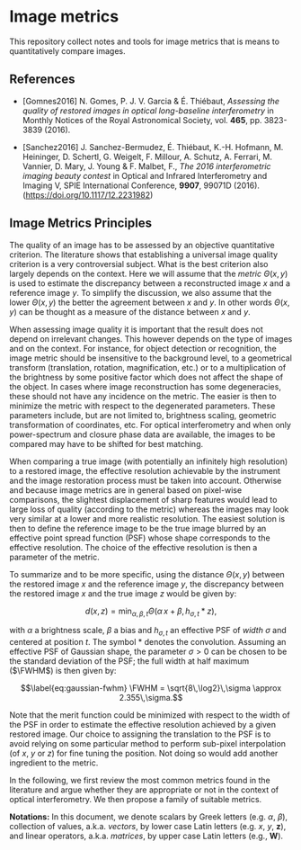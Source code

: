 # Image metrics

This repository collect notes and tools for image metrics that is means to
quantitatively compare images.

## References

* [Gomnes2016] N. Gomes, P. J. V. Garcia & É. Thiébaut, *Assessing the quality
  of restored images in optical long-baseline interferometry* in Monthly
  Notices of the Royal Astronomical Society, vol. **465**, pp. 3823-3839
  (2016).

* [Sanchez2016] J. Sanchez-Bermudez, É. Thiébaut, K.-H. Hofmann, M. Heininger,
  D. Schertl, G. Weigelt, F. Millour, A. Schutz, A. Ferrari, M. Vannier, D.
  Mary, J. Young & F. Malbet, F., *The 2016 interferometric imaging beauty
  contest* in Optical and Infrared Interferometry and Imaging V, SPIE
  International Conference, **9907**, 99071D (2016).
  (https://doi.org/10.1117/12.2231982)

## Image Metrics Principles

The quality of an image has to be assessed by an objective quantitative
criterion. The literature shows that establishing a universal image quality
criterion is a very controversial subject. What is the best criterion also
largely depends on the context. Here we will assume that the *metric*
$\Theta(x, y)$ is used to estimate the discrepancy between a reconstructed
image $x$ and a reference image $y$. To simplify the discussion, we also assume
that the lower $\Theta(x, y)$ the better the agreement between $x$ and $y$. In
other words $\Theta(x, y)$ can be thought as a measure of the distance between
$x$ and $y$.

When assessing image quality it is important that the result does not depend on
irrelevant changes. This however depends on the type of images and on the
context. For instance, for object detection or recognition, the image metric
should be insensitive to the background level, to a geometrical transform
(translation, rotation, magnification, etc.) or to a multiplication of the
brightness by some positive factor which does not affect the shape of the
object. In cases where image reconstruction has some degeneracies, these should
not have any incidence on the metric. The easier is then to minimize the metric
with respect to the degenerated parameters. These parameters include, but are
not limited to, brightness scaling, geometric transformation of coordinates,
etc. For optical interferometry and when only power-spectrum and closure phase
data are available, the images to be compared may have to be shifted for best
matching.

When comparing a true image (with potentially an infinitely high resolution) to
a restored image, the effective resolution achievable by the instrument and the
image restoration process must be taken into account. Otherwise and because
image metrics are in general based on pixel-wise comparisons, the slightest
displacement of sharp features would lead to large loss of quality (according
to the metric) whereas the images may look very similar at a lower and more
realistic resolution. The easiest solution is then to define the reference
image to be the true image blurred by an effective point spread function (PSF)
whose shape corresponds to the effective resolution. The choice of the
effective resolution is then a parameter of the metric.

To summarize and to be more specific, using the distance $\Theta(x, y)$
between the restored image $x$ and the reference image $y$, the discrepancy
between the restored image $x$ and the true image $z$ would be given by:

``` math
\label{eq:general-discrepancy}
d(x, z) = \min_{\alpha,\beta,t}
\Theta\bigl(\alpha\,x + \beta, h_{\sigma,t} \ast z \bigr),
```

with $\alpha$ a brightness scale, $\beta$ a bias and $h_{\sigma,t}$ an
effective PSF of *width* $\sigma$ and centered at position $t$. The symbol
$\ast$ denotes the convolution. Assuming an effective PSF of Gaussian shape,
the parameter $\sigma > 0$ can be chosen to be the standard deviation of the
PSF; the full width at half maximum ($\FWHM$) is then given by:

``` math
\label{eq:gaussian-fwhm}
\FWHM = \sqrt{8\,\log2}\,\sigma \approx 2.355\,\sigma.
```

Note that the merit function could be minimized with respect to the width of
the PSF in order to estimate the effective resolution achieved by a given
restored image. Our choice to assigning the translation to the PSF is to avoid
relying on some particular method to perform sub-pixel interpolation (of $x$,
$y$ or $z$) for fine tuning the position. Not doing so would add another
ingredient to the metric.

In the following, we first review the most common metrics found in the
literature and argue whether they are appropriate or not in the context of
optical interferometry. We then propose a family of suitable metrics.

**Notations:** In this document, we denote scalars by Greek letters
(e.g. $\alpha$, $\beta$), collection of values, a.k.a. *vectors*, by
lower case Latin letters (e.g. $x$, $y$, $\boldsymbol{z}$), and linear operators, a.k.a.
*matrices*, by upper case Latin letters (e.g., $\mathbf{W}$).
